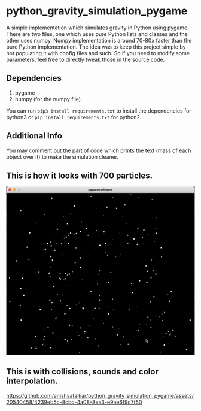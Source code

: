 # python_gravity_simulation_pygame
A simple implementation which simulates gravity in Python using pygame.
There are two files, one which uses pure Python lists and classes and the other uses numpy. 
Numpy implementation is around 70-80x faster than the pure Python implementation.
The idea was to keep this project simple by not populating it with config files and such. So if you
need to modify some parameters, feel free to directly tweak those in the
source code.

## Dependencies
1. pygame
2. numpy (for the numpy file)

You can run `pip3 install requirements.txt` to install the dependencies for python3 or 
`pip install requirements.txt` for python2.

## Additional Info
You may comment out the part of code which prints the text (mass of each object over it) to 
make the simulation cleaner.

## This is how it looks with 700 particles.

![Simulation](res/n-body-gif.gif)


## This is with collisions, sounds and color interpolation.

https://github.com/anishsatalkar/python_gravity_simulation_pygame/assets/20540458/4239eb5c-8cbc-4a08-8ea3-e9ae6f9c7f50


